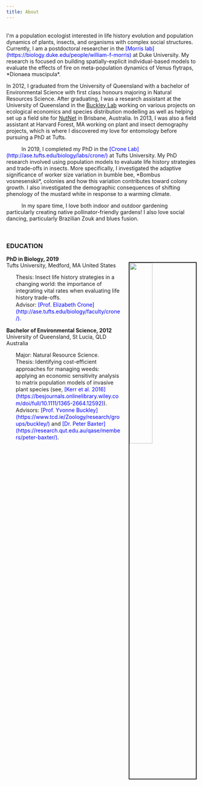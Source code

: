 ```yaml
---
title: About
---
```

<br>
I'm a population ecologist interested in life history evolution and population dynamics of plants, insects, and organisms with complex social structures. Currently, I am a postdoctoral researcher in the <span style="color:blue">[Morris lab](https://biology.duke.edu/people/william-f-morris)</span> at Duke University. My research is focused on building spatially-explicit individual-based models to evaluate the effects of fire on meta-population dynamics of Venus flytraps, *Dionaea muscipula*. 

In 2012, I graduated from the University of Queensland with a bachelor of Environmental Science with first class honours majoring in Natural Resources Science. After graduating, I was a research assistant at the University of Queensland in the <span style="color:blue">[Buckley Lab](https://www.tcd.ie/Zoology/research/groups/buckley/)</span> working on various projects on ecological economics and species distribution modelling as well as helping set up a field site for <span style="color:blue">[NutNet](http://www.nutnet.umn.edu/)</span> in Brisbane, Australia. In 2013, I was also a field assistant at Harvard Forest, MA working on plant and insect demography projects, which is where I discovered my love for entomology before pursuing a PhD at Tufts. 

<p style="text-indent: 40px; text-align:left" >In 2019, I completed my PhD in the <span style="color:blue">[Crone Lab](http://ase.tufts.edu/biology/labs/crone/)</span> at Tufts University. My PhD research involved using population models to evaluate life history strategies and trade-offs in insects. More specifically, I investigated the adaptive significance of worker size variation in bumble bee, *Bombus vosnesenskii*, colonies and how this variation contributes toward colony growth. I also investigated the demographic consequences of shifting phenology of the mustard white in response to a warming climate. <p/> 


<p style="text-indent: 40px; text-align:left" >In my spare time, I love both indoor and outdoor gardening particularly creating native pollinator-friendly gardens! I also love social dancing, particularly Brazilian Zouk and blues fusion.<p/>  

<br>



### EDUCATION  

**PhD in Biology, 2019**   
<img src="/img/portrait3.jpg" style="width:35%; border:2px solid; margin-left: 20px" align="right">
Tufts University, Medford, MA United States   

<p style="margin-left: 25px; line-height: 1.3; text-align:left" > Thesis: Insect life history strategies in a changing world: the importance of integrating vital rates when evaluating life history trade-offs. <br> Advisor:  <span style="color:blue">[Prof. Elizabeth Crone](http://ase.tufts.edu/biology/faculty/crone/).</span> <p/>


**Bachelor of Environmental Science, 2012**   
University of Queensland, St Lucia, QLD Australia   
 
<p style="margin-left: 25px; line-height: 1.3; text-align:left" > Major:   Natural Resource Science.
<br> Thesis:   Identifying cost-efficient approaches for managing weeds: applying an economic sensitivity analysis to matrix population models of invasive plant species (see, <span style="color:blue">[Kerr et al. 2016](https://besjournals.onlinelibrary.wiley.com/doi/full/10.1111/1365-2664.12592)</span>). <br> Advisors:  <span style="color:blue"> [Prof. Yvonne Buckley](https://www.tcd.ie/Zoology/research/groups/buckley/)</span> and <span style="color:blue"> [Dr. Peter Baxter](https://research.qut.edu.au/qase/members/peter-baxter/)</span>.  <p/>